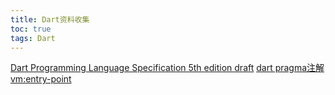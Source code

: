 ```yaml
---
title: Dart资料收集
toc: true
tags: Dart
---
```




[Dart Programming Language Specification 5th edition draft](https://dart.dev/guides/language/specifications/DartLangSpec-v2.2.pdf)
[dart pragma注解 vm:entry-point](https://blog.csdn.net/rd_w_csdn/article/details/121293353)